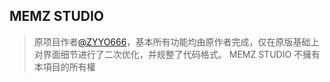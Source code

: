 ## MEMZ STUDIO
> 原项目作者[@ZYYO666](https://github.com/ZYYO666)，基本所有功能均由原作者完成，仅在原版基础上对界面细节进行了二次优化，并规整了代码格式。
> MEMZ STUDIO 不擁有本項目的所有權